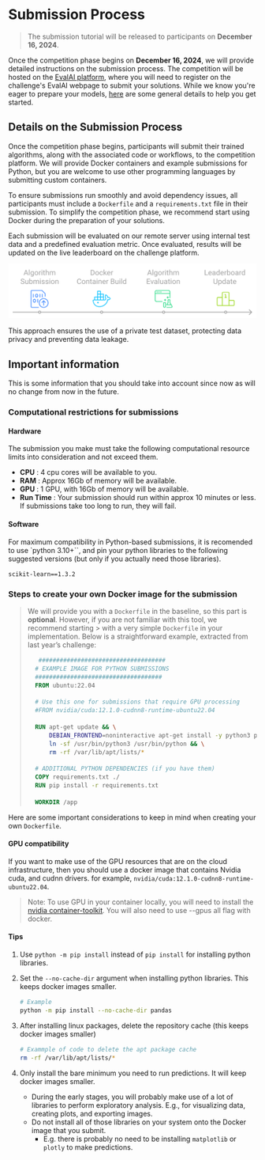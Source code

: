 # Submission Process

> The submission tutorial will be released to participants on **December 16, 2024**.

Once the competition phase begins on **December 16, 2024**, we will provide detailed instructions on the submission process. The competition will be hosted on the [EvalAI platform](https://eval.ai/), where you will need to register on the challenge's EvalAI webpage to submit your solutions. While we know you're eager to prepare your models, [here](https://evalai.readthedocs.io/en/latest/participate.html) are some general details to help you get started.

## Details on the Submission Process

Once the competition phase begins, participants will submit their trained algorithms, along with the associated code or workflows, to the competition platform. We will provide Docker containers and example submissions for Python, but you are welcome to use other programming languages by submitting custom containers.

To ensure submissions run smoothly and avoid dependency issues, all participants must include a `Dockerfile` and a `requirements.txt` file in their submission. To simplify the competition phase, we recommend start using Docker during the preparation of your solutions.

Each submission will be evaluated on our remote server using internal test data and a predefined evaluation metric. Once evaluated, results will be updated on the live leaderboard on the challenge platform.

![Process Image](_img/Submission_Process.png)

This approach ensures the use of a private test dataset, protecting data privacy and preventing data leakage.

## Important information

This is some information that you should take into account since now as will no change from now in the future.

### Computational restrictions for submissions
#### Hardware
The submission you make must take the following computational resource limits into consideration and not exceed them.

- **CPU** : 4 cpu cores will be available to you.
- **RAM** : Approx 16Gb of memory will be available.
- **GPU** : 1 GPU, with 16Gb of memory will be available.
- **Run Time** : Your submission should run within approx 10 minutes or less. If submissions take too long to run, they will fail.

#### Software
For maximum compatibility in Python-based submissions, it is recomended to use `python 3.10+``, and pin your python libraries to the following suggested versions (but only if you actually need those libraries).
```
scikit-learn==1.3.2
```
### Steps to create your own Docker image for the submission
> We will provide you with a `Dockerfile` in the baseline, so this part is **optional**. However, if you are not familiar with this tool, we recommend starting > with a very simple `Dockerfile` in your implementation. Below is a straightforward example, extracted from last year’s challenge:
>  ```Dockerfile
>     ####################################
>    # EXAMPLE IMAGE FOR PYTHON SUBMISSIONS
>    ####################################
>    FROM ubuntu:22.04
>
>    # Use this one for submissions that require GPU processing
>    #FROM nvidia/cuda:12.1.0-cudnn8-runtime-ubuntu22.04
>
>    RUN apt-get update && \
>        DEBIAN_FRONTEND=noninteractive apt-get install -y python3 python3-pip && \
>        ln -sf /usr/bin/python3 /usr/bin/python && \
>        rm -rf /var/lib/apt/lists/*
>
>    # ADDITIONAL PYTHON DEPENDENCIES (if you have them)
>    COPY requirements.txt ./
>    RUN pip install -r requirements.txt
>
>    WORKDIR /app
>```

Here are some important considerations to keep in mind when creating your own `Dockerfile`.

#### GPU compatibility
If you want to make use of the GPU resources that are on the cloud infrastructure, then you should use a docker image that contains Nvidia cuda, and cudnn drivers. for example, `nvidia/cuda:12.1.0-cudnn8-runtime-ubuntu22.04`. 

> Note: To use GPU in your container locally, you will need to install the [nvidia container-toolkit](https://docs.nvidia.com/datacenter/cloud-native/container-toolkit/install-guide.html). You will also need to use --gpus all flag with docker.

#### Tips
1. Use `python -m pip install` instead of `pip install` for installing python libraries.

2. Set the `--no-cache-dir` argument when installing python libraries. This keeps docker images smaller.

    ```bash
    # Example
    python -m pip install --no-cache-dir pandas
    ```

3. After installing linux packages, delete the repository cache (this keeps docker images smaller)

    ```bash
    # Exammple of code to delete the apt package cache
    rm -rf /var/lib/apt/lists/*
    ```

4. Only install the bare minimum you need to run predictions. It will keep docker images smaller.
    - During the early stages, you will probably make use of a lot of libraries to perform exploratory analysis. E.g., for visualizing data, creating plots, and exporting images.
    - Do not install all of those libraries on your system onto the Docker image that you submit. 
        - E.g. there is probably no need to be installing `matplotlib` or `plotly` to make predictions.

